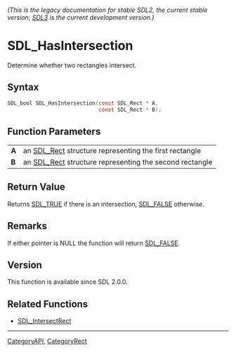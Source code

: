 ###### (This is the legacy documentation for stable SDL2, the current stable version; [SDL3](https://wiki.libsdl.org/SDL3/) is the current development version.)
# SDL_HasIntersection

Determine whether two rectangles intersect.

## Syntax

```c
SDL_bool SDL_HasIntersection(const SDL_Rect * A,
                             const SDL_Rect * B);

```

## Function Parameters

|           |                                                                     |
| --------- | ------------------------------------------------------------------- |
| **A**     | an [SDL_Rect](SDL_Rect) structure representing the first rectangle  |
| **B**     | an [SDL_Rect](SDL_Rect) structure representing the second rectangle |

## Return Value

Returns [SDL_TRUE](SDL_TRUE) if there is an intersection,
[SDL_FALSE](SDL_FALSE) otherwise.

## Remarks

If either pointer is NULL the function will return [SDL_FALSE](SDL_FALSE).

## Version

This function is available since SDL 2.0.0.

## Related Functions

* [SDL_IntersectRect](SDL_IntersectRect)

----
[CategoryAPI](CategoryAPI), [CategoryRect](CategoryRect)

